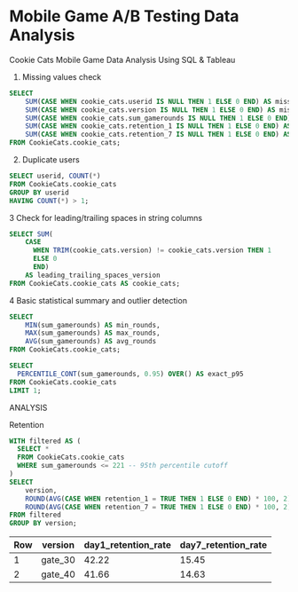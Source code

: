 # Mobile Game A/B Testing Data Analysis
Cookie Cats Mobile Game Data Analysis Using SQL & Tableau

1. Missing values check

```sql
SELECT 
    SUM(CASE WHEN cookie_cats.userid IS NULL THEN 1 ELSE 0 END) AS missing_userid,
    SUM(CASE WHEN cookie_cats.version IS NULL THEN 1 ELSE 0 END) AS missing_version,
    SUM(CASE WHEN cookie_cats.sum_gamerounds IS NULL THEN 1 ELSE 0 END) AS missing_gamerounds,
    SUM(CASE WHEN cookie_cats.retention_1 IS NULL THEN 1 ELSE 0 END) AS missing_ret1,
    SUM(CASE WHEN cookie_cats.retention_7 IS NULL THEN 1 ELSE 0 END) AS missing_ret7
FROM CookieCats.cookie_cats;
```

2. Duplicate users

```sql
SELECT userid, COUNT(*) 
FROM CookieCats.cookie_cats
GROUP BY userid
HAVING COUNT(*) > 1;
```
3 Check for leading/trailing spaces in string columns

```sql
SELECT SUM(
    CASE
      WHEN TRIM(cookie_cats.version) != cookie_cats.version THEN 1
      ELSE 0
      END)
    AS leading_trailing_spaces_version
FROM CookieCats.cookie_cats AS cookie_cats;
```
4 Basic statistical summary and outlier detection

```sql
SELECT 
    MIN(sum_gamerounds) AS min_rounds,
    MAX(sum_gamerounds) AS max_rounds,
    AVG(sum_gamerounds) AS avg_rounds
FROM CookieCats.cookie_cats;
```

```sql
SELECT 
  PERCENTILE_CONT(sum_gamerounds, 0.95) OVER() AS exact_p95
FROM CookieCats.cookie_cats
LIMIT 1;
```

ANALYSIS

Retention

```sql
WITH filtered AS (
  SELECT *
  FROM CookieCats.cookie_cats
  WHERE sum_gamerounds <= 221 -- 95th percentile cutoff
)
SELECT 
    version,
    ROUND(AVG(CASE WHEN retention_1 = TRUE THEN 1 ELSE 0 END) * 100, 2) AS day1_retention_rate,
    ROUND(AVG(CASE WHEN retention_7 = TRUE THEN 1 ELSE 0 END) * 100, 2) AS day7_retention_rate
FROM filtered
GROUP BY version;
```
| Row | version  | day1_retention_rate | day7_retention_rate |
|-----|---------|-------------------|-------------------|
| 1   | gate_30 | 42.22             | 15.45             |
| 2   | gate_40 | 41.66             | 14.63             |
